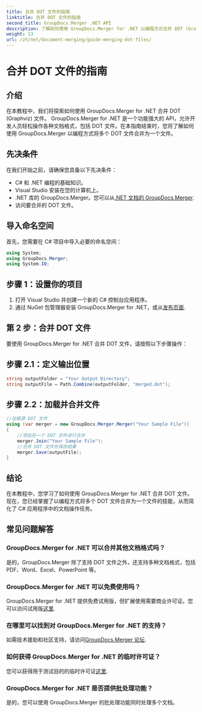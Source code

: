 ```yaml
---
title: 合并 DOT 文件的指南
linktitle: 合并 DOT 文件的指南
second_title: GroupDocs.Merger .NET API
description: 了解如何使用 GroupDocs.Merger for .NET 以编程方式合并 DOT (Graphviz) 文件。轻松合并、组合和操作 DOT 文件。
weight: 13
url: /zh/net/document-merging/guide-merging-dot-files/
---
```


# 合并 DOT 文件的指南

## 介绍
在本教程中，我们将探索如何使用 GroupDocs.Merger for .NET 合并 DOT (Graphviz) 文件。 GroupDocs.Merger for .NET 是一个功能强大的 API，允许开发人员轻松操作各种文档格式，包括 DOT 文件。在本指南结束时，您将了解如何使用 GroupDocs.Merger 以编程方式将多个 DOT 文件合并为一个文件。
## 先决条件
在我们开始之前，请确保您具备以下先决条件：
- C# 和 .NET 编程的基础知识。
- Visual Studio 安装在您的计算机上。
-  .NET 库的 GroupDocs.Merger。您可以从[.NET 文档的 GroupDocs.Merger](https://tutorials.groupdocs.com/merger/net/).
- 访问要合并的 DOT 文件。

## 导入命名空间
首先，您需要在 C# 项目中导入必要的命名空间：
```csharp
using System; 
using GroupDocs.Merger;
using System.IO;
```
## 步骤 1：设置你的项目
1. 打开 Visual Studio 并创建一个新的 C# 控制台应用程序。
2. 通过 NuGet 包管理器安装 GroupDocs.Merger for .NET，或从[发布页面](https://releases.groupdocs.com/merger/net/).
## 第 2 步：合并 DOT 文件
要使用 GroupDocs.Merger for .NET 合并 DOT 文件，请按照以下步骤操作：
## 步骤 2.1：定义输出位置
```csharp
string outputFolder = "Your Output Directory";
string outputFile = Path.Combine(outputFolder, "merged.dot");
```
## 步骤 2.2：加载并合并文件
```csharp
//加载源 DOT 文件
using (var merger = new GroupDocs.Merger.Merger("Your Sample File"))
{
    //添加另一个 DOT 文件进行合并
    merger.Join("Your Sample File");
    //合并 DOT 文件并保存结果
    merger.Save(outputFile);
}
```

## 结论
在本教程中，您学习了如何使用 GroupDocs.Merger for .NET 合并 DOT 文件。现在，您已经掌握了以编程方式将多个 DOT 文件合并为一个文件的技能，从而简化了 C# 应用程序中的文档操作任务。

## 常见问题解答
### GroupDocs.Merger for .NET 可以合并其他文档格式吗？
是的，GroupDocs.Merger 除了支持 DOT 文件之外，还支持多种文档格式，包括 PDF、Word、Excel、PowerPoint 等。
### GroupDocs.Merger for .NET 可以免费使用吗？
 GroupDocs.Merger for .NET 提供免费试用版，但扩展使用需要商业许可证。您可以访问试用版[这里](https://releases.groupdocs.com/).
### 在哪里可以找到对 GroupDocs.Merger for .NET 的支持？
如需技术援助和社区支持，请访问[GroupDocs.Merger 论坛](https://forum.groupdocs.com/c/merger/32).
### 如何获得 GroupDocs.Merger for .NET 的临时许可证？
您可以获得用于测试目的的临时许可证[这里](https://purchase.groupdocs.com/temporary-license/).
### GroupDocs.Merger for .NET 是否提供批处理功能？
是的，您可以使用 GroupDocs.Merger 的批处理功能同时处理多个文档。